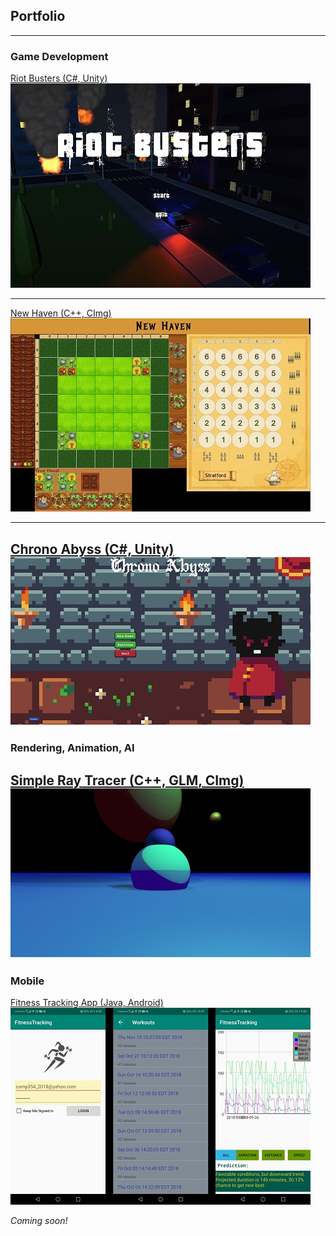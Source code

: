 ## Portfolio

---

### Game Development

[Riot Busters (C#, Unity)](https://github.com/zee366/RiotBusters)
<img src="images/riot-busters_thumbnail.jpg?raw=true"/>

---
[New Haven (C++, CImg)](https://github.com/OmarAlFarajat/New-Haven-Board-Game)
<img src="images/new-haven_thumbnail.jpg?raw=true"/>

---
[Chrono Abyss (C#, Unity)](https://github.com/christopherdufort/Dream-Eater-Interactive)
<img src="images/chrono-abyss_thumbnail.jpg?raw=true"/>
---

### Rendering, Animation, AI

[Simple Ray Tracer (C++, GLM, CImg)](https://github.com/OmarAlFarajat/Simple-Ray-Tracer)
<img src="images/ray-tracer_thumbnail.jpg?raw=true"/>
---

### Mobile

[Fitness Tracking App (Java, Android)](https://github.com/comp354-group-i-j/fitnesstracking)
<img src="images/fitness-app_thumbnail.jpg?raw=true"/>



<p><i>Coming soon!</i></p>

<!-- <p style="font-size:11px">Page template forked from <a href="https://github.com/evanca/quick-portfolio">evanca</a></p>-->
<!-- Remove above link if you don't want to attibute -->
